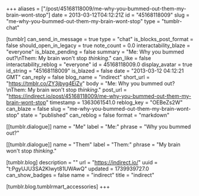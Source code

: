 +++
aliases = ["/post/45168118009/me-why-you-bummed-out-them-my-brain-wont-stop"]
date = 2013-03-12T04:12:21Z
id = "45168118009"
slug = "me-why-you-bummed-out-them-my-brain-wont-stop"
type = "tumblr-chat"

[tumblr]
can_send_in_message = true
type = "chat"
is_blocks_post_format = false
should_open_in_legacy = true
note_count = 0.0
interactability_blaze = "everyone"
is_blaze_pending = false
summary = "Me: Why you bummed out?\nThem: My brain won't stop _thinking_."
can_like = false
interactability_reblog = "everyone"
id = 45168118009.0
display_avatar = true
id_string = "45168118009"
is_blazed = false
date = "2013-03-12 04:12:21 GMT"
can_reply = false
blog_name = "indirect"
short_url = "https://tmblr.co/ZY3jbyg4EiZv"
body = "Me: Why you bummed out?\nThem: My brain won't stop _thinking_."
post_url = "https://indirect.io/post/45168118009/me-why-you-bummed-out-them-my-brain-wont-stop"
timestamp = 1363061541.0
reblog_key = "OEBeZs2W"
can_blaze = false
slug = "me-why-you-bummed-out-them-my-brain-wont-stop"
state = "published"
can_reblog = false
format = "markdown"

[[tumblr.dialogue]]
name = "Me"
label = "Me:"
phrase = "Why you bummed out?"

[[tumblr.dialogue]]
name = "Them"
label = "Them:"
phrase = "My brain won't stop _thinking_."

[tumblr.blog]
description = ""
url = "https://indirect.io/"
uuid = "t:PgyUJU3SA2Klwyt81UWAwQ"
updated = 1739939727.0
can_show_badges = false
name = "indirect"
title = "indirect"

[tumblr.blog.tumblrmart_accessories]
+++
